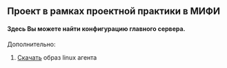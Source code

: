 ## Проект в рамках проектной практики в МИФИ
#### Здесь Вы можете найти конфигурацию главного сервера.
Дополнительно:
1) [Скачать](https://drive.google.com/drive/folders/1h9zTSrqTKWyC3AFB1Q2V9Hk8vENRZ0LR) образ linux агента
